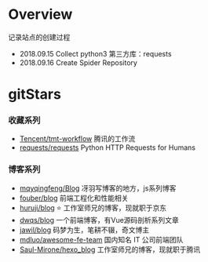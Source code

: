 # Overview
记录站点的创建过程   
- 2018.09.15 Collect python3 第三方库：requests  
- 2018.09.16 Create Spider Repository    


# gitStars

### 收藏系列  
- [Tencent/tmt-workflow](https://github.com/Tencent/tmt-workflow) 腾讯的工作流 
- [requests/requests](https://github.com/requests/requests) Python HTTP Requests for Humans  

### 博客系列
- [mqyqingfeng/Blog](https://github.com/mqyqingfeng/Blog)  冴羽写博客的地方，js系列博客
- [fouber/blog]()  前端工程化和性能相关
- [huruji/blog](https://github.com/huruji/blog) ⭐️  工作室师兄的博客，现就职于京东
- [dwqs/blog](https://github.com/dwqs/blog)  一个前端博客，有Vue源码剖析系列文章
- [jawil/blog](https://github.com/jawil/blog)  码梦为生，笔耕不辍，奇文博主
- [mdluo/awesome-fe-team](https://github.com/mdluo/awesome-fe-team) 国内知名 IT 公司前端团队
- [Saul-Mirone/hexo_blog](https://github.com/Saul-Mirone/hexo_blog)  工作室师兄的博客，现就职于腾讯
